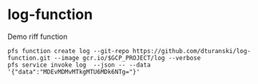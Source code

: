# log-function
Demo riff function

```
pfs function create log --git-repo https://github.com/dturanski/log-function.git --image gcr.io/$GCP_PROJECT/log --verbose
pfs service invoke log  --json -- --data '{"data":"MDEvMDMvMTkgMTU6MDk6NTg="}'
```

